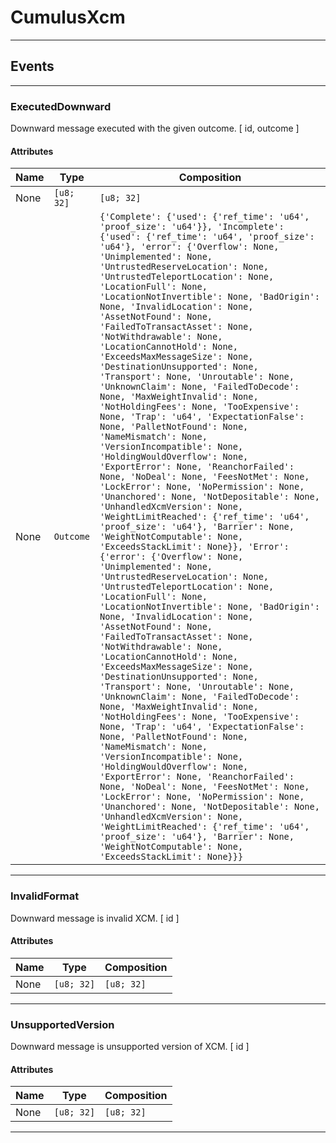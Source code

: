 
# CumulusXcm

---------
## Events

---------
### ExecutedDownward
Downward message executed with the given outcome.
\[ id, outcome \]
#### Attributes
| Name | Type | Composition
| -------- | -------- | -------- |
| None | `[u8; 32]` | ```[u8; 32]```
| None | `Outcome` | ```{'Complete': {'used': {'ref_time': 'u64', 'proof_size': 'u64'}}, 'Incomplete': {'used': {'ref_time': 'u64', 'proof_size': 'u64'}, 'error': {'Overflow': None, 'Unimplemented': None, 'UntrustedReserveLocation': None, 'UntrustedTeleportLocation': None, 'LocationFull': None, 'LocationNotInvertible': None, 'BadOrigin': None, 'InvalidLocation': None, 'AssetNotFound': None, 'FailedToTransactAsset': None, 'NotWithdrawable': None, 'LocationCannotHold': None, 'ExceedsMaxMessageSize': None, 'DestinationUnsupported': None, 'Transport': None, 'Unroutable': None, 'UnknownClaim': None, 'FailedToDecode': None, 'MaxWeightInvalid': None, 'NotHoldingFees': None, 'TooExpensive': None, 'Trap': 'u64', 'ExpectationFalse': None, 'PalletNotFound': None, 'NameMismatch': None, 'VersionIncompatible': None, 'HoldingWouldOverflow': None, 'ExportError': None, 'ReanchorFailed': None, 'NoDeal': None, 'FeesNotMet': None, 'LockError': None, 'NoPermission': None, 'Unanchored': None, 'NotDepositable': None, 'UnhandledXcmVersion': None, 'WeightLimitReached': {'ref_time': 'u64', 'proof_size': 'u64'}, 'Barrier': None, 'WeightNotComputable': None, 'ExceedsStackLimit': None}}, 'Error': {'error': {'Overflow': None, 'Unimplemented': None, 'UntrustedReserveLocation': None, 'UntrustedTeleportLocation': None, 'LocationFull': None, 'LocationNotInvertible': None, 'BadOrigin': None, 'InvalidLocation': None, 'AssetNotFound': None, 'FailedToTransactAsset': None, 'NotWithdrawable': None, 'LocationCannotHold': None, 'ExceedsMaxMessageSize': None, 'DestinationUnsupported': None, 'Transport': None, 'Unroutable': None, 'UnknownClaim': None, 'FailedToDecode': None, 'MaxWeightInvalid': None, 'NotHoldingFees': None, 'TooExpensive': None, 'Trap': 'u64', 'ExpectationFalse': None, 'PalletNotFound': None, 'NameMismatch': None, 'VersionIncompatible': None, 'HoldingWouldOverflow': None, 'ExportError': None, 'ReanchorFailed': None, 'NoDeal': None, 'FeesNotMet': None, 'LockError': None, 'NoPermission': None, 'Unanchored': None, 'NotDepositable': None, 'UnhandledXcmVersion': None, 'WeightLimitReached': {'ref_time': 'u64', 'proof_size': 'u64'}, 'Barrier': None, 'WeightNotComputable': None, 'ExceedsStackLimit': None}}}```

---------
### InvalidFormat
Downward message is invalid XCM.
\[ id \]
#### Attributes
| Name | Type | Composition
| -------- | -------- | -------- |
| None | `[u8; 32]` | ```[u8; 32]```

---------
### UnsupportedVersion
Downward message is unsupported version of XCM.
\[ id \]
#### Attributes
| Name | Type | Composition
| -------- | -------- | -------- |
| None | `[u8; 32]` | ```[u8; 32]```

---------